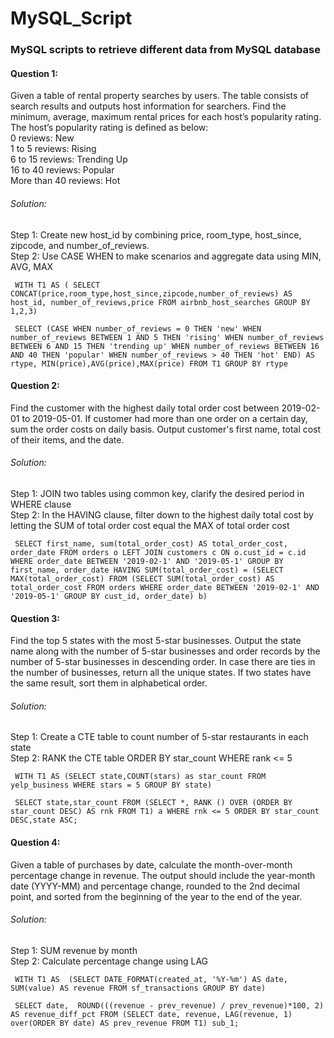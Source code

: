 # MySQL_Script
### MySQL scripts to retrieve different data from MySQL database
#### Question 1: 
Given a table of rental property searches by users. The table consists of search results and outputs host information for searchers. Find the minimum, average, maximum rental prices for each host’s popularity rating. The host’s popularity rating is defined as below: <br>
    0 reviews: New <br>
    1 to 5 reviews: Rising <br>
    6 to 15 reviews: Trending Up <br>
    16 to 40 reviews: Popular <br>
    More than 40 reviews: Hot <br>

###### Solution: <br>
Step 1: Create new host_id by combining price, room_type, host_since, zipcode, and number_of_reviews.<br>
Step 2: Use CASE WHEN to make scenarios and aggregate data using MIN, AVG, MAX <br>

``
WITH T1 AS (
    SELECT CONCAT(price,room_type,host_since,zipcode,number_of_reviews) AS host_id,
    number_of_reviews,price
    FROM airbnb_host_searches
    GROUP BY 1,2,3)``
   
``
SELECT (CASE WHEN number_of_reviews = 0 THEN 'new'
        WHEN number_of_reviews BETWEEN 1 AND 5 THEN 'rising'
        WHEN number_of_reviews BETWEEN 6 AND 15 THEN 'trending up'
        WHEN number_of_reviews BETWEEN 16 AND 40 THEN 'popular'
        WHEN number_of_reviews > 40 THEN 'hot' END) AS rtype,
        MIN(price),AVG(price),MAX(price)
FROM T1
GROUP BY rtype``

#### Question 2: 
Find the customer with the highest daily total order cost between 2019-02-01 to 2019-05-01. If customer had more than one order on a certain day, sum the order costs on daily basis. Output customer's first name, total cost of their items, and the date.

###### Solution: <br>
Step 1: JOIN two tables using common key, clarify the desired period in WHERE clause <br>
Step 2: In the HAVING clause, filter down to the highest daily total cost by letting the SUM of total order cost equal the MAX of total order cost <br>

``
SELECT first_name,
       sum(total_order_cost) AS total_order_cost,
       order_date
FROM orders o
LEFT JOIN customers c ON o.cust_id = c.id
WHERE order_date BETWEEN '2019-02-1' AND '2019-05-1'
GROUP BY first_name,
         order_date
HAVING SUM(total_order_cost) =
  (SELECT MAX(total_order_cost)
   FROM
     (SELECT SUM(total_order_cost) AS total_order_cost
      FROM orders
      WHERE order_date BETWEEN '2019-02-1' AND '2019-05-1'
      GROUP BY cust_id,
               order_date) b)``

#### Question 3: 
Find the top 5 states with the most 5-star businesses. Output the state name along with the number of 5-star businesses and order records by the number of 5-star businesses in descending order. In case there are ties in the number of businesses, return all the unique states. If two states have the same result, sort them in alphabetical order.

###### Solution: <br>
Step 1: Create a CTE table to count number of 5-star restaurants in each state <br>
Step 2: RANK the CTE table ORDER BY star_count WHERE rank <= 5 <br>

``
WITH T1 AS (SELECT state,COUNT(stars) as star_count
FROM yelp_business
WHERE stars = 5
GROUP BY state)``

``
SELECT state,star_count
FROM (SELECT *, RANK () OVER (ORDER BY star_count DESC) AS rnk
        FROM T1) a
WHERE rnk <= 5
ORDER BY star_count DESC,state ASC;``

#### Question 4: 
Given a table of purchases by date, calculate the month-over-month percentage change in revenue. The output should include the year-month date (YYYY-MM) and percentage change, rounded to the 2nd decimal point, and sorted from the beginning of the year to the end of the year.

###### Solution: <br>
Step 1: SUM revenue by month <br>
Step 2: Calculate percentage change using LAG <br>

``
WITH T1 AS 
    (SELECT DATE_FORMAT(created_at, '%Y-%m') AS date, 
    SUM(value) AS revenue
FROM sf_transactions
GROUP BY date)``

``
SELECT date, 
    ROUND(((revenue - prev_revenue) / prev_revenue)*100, 2) AS revenue_diff_pct
FROM
    (SELECT date, revenue, LAG(revenue, 1) over(ORDER BY date) AS prev_revenue
    FROM T1) sub_1;``
